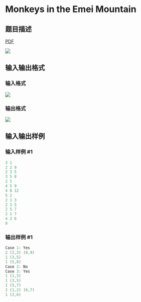 # Monkeys in the Emei Mountain

## 题目描述

[problemUrl]: https://uva.onlinejudge.org/index.php?option=com_onlinejudge&Itemid=8&category=23&page=show_problem&problem=2108

[PDF](https://uva.onlinejudge.org/external/111/p11167.pdf)

![](https://cdn.luogu.com.cn/upload/vjudge_pic/UVA11167/184e942b64cdefb9f9d98c5b85844bcf6d19d5b5.png)

## 输入输出格式

### 输入格式

![](https://cdn.luogu.com.cn/upload/vjudge_pic/UVA11167/ebcc25801f63ddfbf4485751c3e2ee04c2f37bdb.png)

### 输出格式

![](https://cdn.luogu.com.cn/upload/vjudge_pic/UVA11167/d70be555b93773aa022aea942ed4e815816ab408.png)

## 输入输出样例

### 输入样例 #1

```cpp
3 1
2 2 9
2 3 5
3 5 8
2 1
4 5 9
4 8 12
5 2
2 1 3
2 3 5
2 5 7
2 1 7
4 2 6
0
```


### 输出样例 #1

```cpp
Case 1: Yes
2 (2,3) (8,9)
1 (3,5)
1 (5,8)
Case 2: No
Case 3: Yes
1 (1,3)
1 (3,5)
1 (5,7)
2 (1,2) (6,7)
1 (2,6)
```


